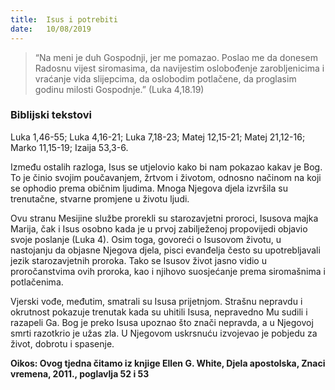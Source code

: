 ```yaml
---
title:  Isus i potrebiti
date:   10/08/2019
---
```


> <p></p>
> “Na meni je duh Gospodnji, jer me pomazao. Poslao me da donesem Radosnu vijest siromasima, da navijestim oslobođenje zarobljenicima i vraćanje vida slijepcima, da oslobodim potlačene, da proglasim godinu milosti Gospodnje.” (Luka 4,18.19)

### Biblijski tekstovi
Luka 1,46-55; Luka 4,16-21; Luka 7,18-23; Matej 12,15-21; Matej 21,12-16; Marko 11,15-19; Izaija 53,3-6.

Između ostalih razloga, Isus se utjelovio kako bi nam pokazao kakav je Bog. To je činio svojim poučavanjem, žrtvom i životom, odnosno načinom na koji se ophodio prema običnim ljudima. Mnoga Njegova djela izvršila su trenutačne, stvarne promjene u životu ljudi.

Ovu stranu Mesijine službe prorekli su starozavjetni proroci, Isusova majka Marija, čak i Isus osobno kada je u prvoj zabilježenoj propovijedi objavio svoje poslanje (Luka 4). Osim toga, govoreći o Isusovom životu, u nastojanju da objasne Njegova djela, pisci evanđelja često su upotrebljavali jezik starozavjetnih proroka. Tako se Isusov život jasno vidio u proročanstvima ovih proroka, kao i njihovo suosjećanje prema siromašnima i potlačenima.

Vjerski vođe, međutim, smatrali su Isusa prijetnjom. Strašnu nepravdu i okrutnost pokazuje trenutak kada su uhitili Isusa, nepravedno Mu sudili i razapeli Ga. Bog je preko Isusa upoznao što znači nepravda, a u Njegovoj smrti razotkrio je užas zla. U Njegovom uskrsnuću izvojevao je pobjedu za život, dobrotu i spasenje.

**Oikos: Ovog tjedna čitamo iz knjige Ellen G. White, Djela apostolska, Znaci vremena, 2011., poglavlja 52 i 53**
